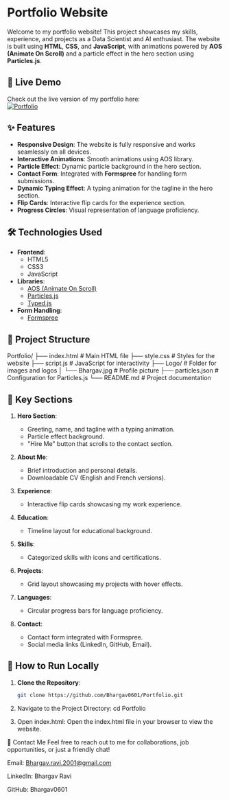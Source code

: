 # Portfolio Website

Welcome to my portfolio website! This project showcases my skills, experience, and projects as a Data Scientist and AI enthusiast. The website is built using **HTML**, **CSS**, and **JavaScript**, with animations powered by **AOS (Animate On Scroll)** and a particle effect in the hero section using **Particles.js**.

## 🚀 Live Demo

Check out the live version of my portfolio here:  
[![Portfolio](https://img.shields.io/badge/Portfolio-Live-green)](https://bhargav0601.github.io/Portfolio)

## ✨ Features

- **Responsive Design**: The website is fully responsive and works seamlessly on all devices.
- **Interactive Animations**: Smooth animations using AOS library.
- **Particle Effect**: Dynamic particle background in the hero section.
- **Contact Form**: Integrated with **Formspree** for handling form submissions.
- **Dynamic Typing Effect**: A typing animation for the tagline in the hero section.
- **Flip Cards**: Interactive flip cards for the experience section.
- **Progress Circles**: Visual representation of language proficiency.

## 🛠️ Technologies Used

- **Frontend**:
  - HTML5
  - CSS3
  - JavaScript
- **Libraries**:
  - [AOS (Animate On Scroll)](https://michalsnik.github.io/aos/)
  - [Particles.js](https://vincentgarreau.com/particles.js/)
  - [Typed.js](https://mattboldt.com/demos/typed-js/)
- **Form Handling**:
  - [Formspree](https://formspree.io/)

## 📂 Project Structure
Portfolio/
├── index.html # Main HTML file
├── style.css # Styles for the website
├── script.js # JavaScript for interactivity
├── Logo/ # Folder for images and logos
│ └── Bhargav.jpg # Profile picture
├── particles.json # Configuration for Particles.js
└── README.md # Project documentation

## 🎯 Key Sections

1. **Hero Section**:
   - Greeting, name, and tagline with a typing animation.
   - Particle effect background.
   - "Hire Me" button that scrolls to the contact section.

2. **About Me**:
   - Brief introduction and personal details.
   - Downloadable CV (English and French versions).

3. **Experience**:
   - Interactive flip cards showcasing my work experience.

4. **Education**:
   - Timeline layout for educational background.

5. **Skills**:
   - Categorized skills with icons and certifications.

6. **Projects**:
   - Grid layout showcasing my projects with hover effects.

7. **Languages**:
   - Circular progress bars for language proficiency.

8. **Contact**:
   - Contact form integrated with Formspree.
   - Social media links (LinkedIn, GitHub, Email).

## 🚀 How to Run Locally

1. **Clone the Repository**:
   ```bash
   git clone https://github.com/Bhargav0601/Portfolio.git

2. Navigate to the Project Directory:
    cd Portfolio


3. Open index.html:
Open the index.html file in your browser to view the website.



📧 Contact Me
Feel free to reach out to me for collaborations, job opportunities, or just a friendly chat!

Email: Bhargav.ravi.2001@gmail.com

LinkedIn: Bhargav Ravi

GitHub: Bhargav0601